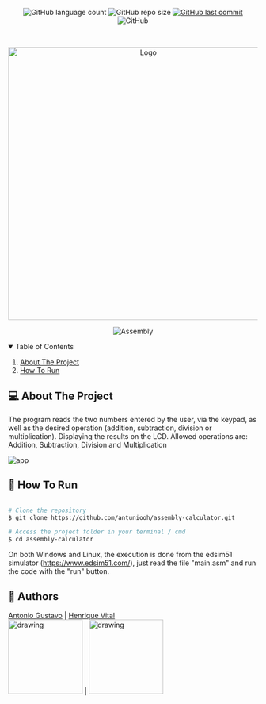 <p align="center">
  <img alt="GitHub language count" src="https://img.shields.io/github/languages/count/antuniooh/assembly-calculator">

  <img alt="GitHub repo size" src="https://img.shields.io/github/repo-size/antuniooh/assembly-calculator">
  
  <a href="https://github.com/antuniooh/assembly-calculator/commits/master">
    <img alt="GitHub last commit" src="https://img.shields.io/github/last-commit/antuniooh/assembly-calculator">
  </a>
  
   <img alt="GitHub" src="https://img.shields.io/github/license/antuniooh/assembly-calculator">
</p>

<!-- PROJECT LOGO -->
<br />
<p align="center">
  <a href="https://github.com/antuniooh/assembly-calculator">
    <img src="https://e7.pngegg.com/pngimages/802/246/png-clipart-logo-calculator-product-design-brand-calculator-electronics-rectangle.png" alt="Logo" width="550">
  </a>
</p>

<p align="center">
  <img alt="Assembly" src="https://img.shields.io/badge/Assembly-blue?style=for-the-badge&logo=assembly&logoColor=white"/>
</p>


<!-- TABLE OF CONTENTS -->
<details open="open">
  <summary>Table of Contents</summary>
  <ol>
    <li>
      <a href="#-about-the-project">About The Project</a>
    </li>
    <li>
      <a href="#-how-to-run">How To Run</a>
    </li>
  </ol>
</details>


<!-- ABOUT THE PROJECT -->
## 💻 About The Project
The program reads the two numbers entered by the user, via the keypad, as well as the desired operation (addition, subtraction, division or multiplication). Displaying the results on the LCD. Allowed operations are: Addition, Subtraction, Division and Multiplication

![app](https://github.com/antuniooh/assembly-calculator/blob/master/images/app.gif)

<!-- HOW TO RUN -->
## 🚀 How To Run

```bash

# Clone the repository
$ git clone https://github.com/antuniooh/assembly-calculator.git

# Access the project folder in your terminal / cmd
$ cd assembly-calculator

```

On both Windows and Linux, the execution is done from the edsim51 simulator (https://www.edsim51.com/), just read the file "main.asm" and run the code with the "run" button.

## 🤖 Authors

[Antonio Gustavo](https://github.com/antuniooh)           |  [Henrique Vital](https://github.com/henriquevital00)           
<img src="https://avatars.githubusercontent.com/u/51217271?v=4" alt="drawing" width="150"/>  |  <img src="https://avatars.githubusercontent.com/u/48650626?v=4" alt="drawing" width="150"/>